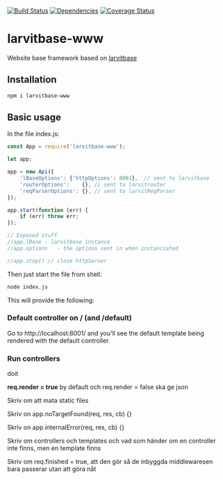 [![Build Status](https://travis-ci.org/larvit/larvitbase-www.svg)](https://travis-ci.org/larvit/larvitbase-www) [![Dependencies](https://david-dm.org/larvit/larvitbase-www.svg)](https://david-dm.org/larvit/larvitbase-www.svg)
[![Coverage Status](https://coveralls.io/repos/github/larvit/larvitbase-www/badge.svg)](https://coveralls.io/github/larvit/larvitbase-www)

# larvitbase-www

Website base framework based on [larvitbase](https://github.com/larvit/larvitbase)

## Installation

```bash
npm i larvitbase-www
```

## Basic usage

In the file index.js:

```javascript
const App = require('larvitbase-www');

let app;

app = new Api({
	'lBaseOptions':	{'httpOptions': 8001},	// sent to larvitbase
	'routerOptions':	{},	// sent to larvitrouter
	'reqParserOptions': {}, // sent to larvitReqParser
});

app.start(function (err) {
	if (err) throw err;
});

// Exposed stuff
//app.lBase	- larvitbase instance
//app.options	- the options sent in when instanciated

//app.stop() // close httpServer
```

Then just start the file from shell:

```bash
node index.js
```

This will provide the following:

### Default controller on / (and /default)

Go to http://localhost:8001/ and you'll see the default template being rendered with the default controller.

### Run controllers

doit

**req.render = true** by default och req.render = false ska ge json

Skriv om att mata static files

Skriv on app.noTargetFound(req, res, cb) {}

Skriv on app.internalError(req, res, cb) {}

Skriv om controllers och templates och vad som händer om en controller inte finns, men en template finns

Skriv om req.finished = true, att den gör så de inbyggda middlewaresen bara passerar utan att göra nåt
